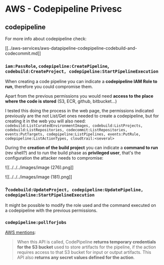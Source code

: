 # AWS - Codepipeline Privesc

## codepipeline

For more info about codepipeline check:

[[../aws-services/aws-datapipeline-codepipeline-codebuild-and-codecommit.md]]

### `iam:PassRole`, `codepipeline:CreatePipeline`, `codebuild:CreateProject, codepipeline:StartPipelineExecution`

When creating a code pipeline you can indicate a **codepipeline IAM Role to run**, therefore you could compromise them.

Apart from the previous permissions you would need **access to the place where the code is stored** (S3, ECR, github, bitbucket...)

I tested this doing the process in the web page, the permissions indicated previously are the not List/Get ones needed to create a codepipeline, but for creating it in the web you will also need: `codebuild:ListCuratedEnvironmentImages, codebuild:ListProjects, codebuild:ListRepositories, codecommit:ListRepositories, events:PutTargets, codepipeline:ListPipelines, events:PutRule, codepipeline:ListActionTypes, cloudtrail:<several>`

During the **creation of the build project** you can indicate a **command to run** (rev shell?) and to run the build phase as **privileged user**, that's the configuration the attacker needs to compromise:

![[../../../images/image (276).png]]

![[../../../images/image (181).png]]

### ?`codebuild:UpdateProject, codepipeline:UpdatePipeline, codepipeline:StartPipelineExecution`

It might be possible to modify the role used and the command executed on a codepipeline with the previous permissions.

### `codepipeline:pollforjobs`

[AWS mentions](https://docs.aws.amazon.com/codepipeline/latest/APIReference/API_PollForJobs.html):

> When this API is called, CodePipeline **returns temporary credentials for the S3 bucket** used to store artifacts for the pipeline, if the action requires access to that S3 bucket for input or output artifacts. This API also **returns any secret values defined for the action**.

